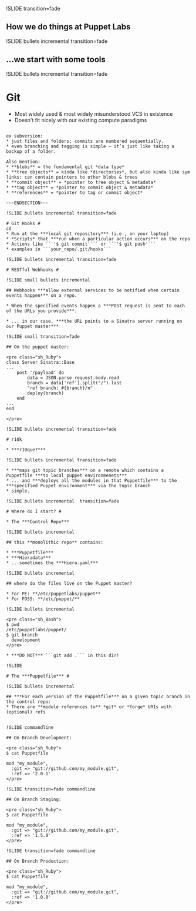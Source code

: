 !SLIDE transition=fade

## How we do things at Puppet Labs

!SLIDE bullets incremental transition=fade

## ...we start with some tools

!SLIDE bullets incremental transition=fade

# Git #

* Most widely used & most widely misunderstood VCS in existence
* Doesn't fit nicely with our existing compute paradigms

~~~SECTION:notes~~~

ex subversion:
* just files and folders; commits are numbered sequentially.
* even branching and tagging is simple — it’s just like taking a backup of a folder.

Also mention:
* **blobs** = the fundamental git *data type*
* **tree objects** = kinda like *directories*, but also kinda like sym links: can contain pointers to other blobs & trees
* **commit object** = *pointer to tree object & metadata*
* **tag object** = *pointer to commit object & metadata*
* **references** = *pointer to tag or commit object*

~~~ENDSECTION~~~

!SLIDE bullets incremental transition=fade

# Git Hooks #
cd 
* Run at the ***local git repository*** (i.e., on your laptop)
* *Scripts* that ***run when a particular action occurs*** on the repo
* Actions like ```'$ git commit'``` or ```'$ git push'```
* examples in ```your_repo/.git/hooks```

!SLIDE bullets incremental transition=fade

# RESTful Webhooks #

!SLIDE small bullets incremental

## Webhooks ***allow external services to be notified when certain events happen*** on a repo.

* When the specified events happen a ***POST request is sent to each of the URLs you provide***.

* ... in our case, ***the URL points to a Sinatra server running on our Puppet master***

!SLIDE small transition=fade

## On the puppet master:

<pre class="sh_Ruby">
class Server Sinatra::Base
...
	post '/payload' do
		data = JSON.parse request.body.read
		branch = data['ref'].split("/").last
		"ref branch: #{branch}/n"
		deploy(branch)
	end
...
end

</pre>

!SLIDE bullets incremental transition=fade

# r10k  

* ***r10que?***

!SLIDE bullets incremental transition=fade

* ***maps git topic branches*** on a remote which contains a Puppetfile ***to local puppet environmenets***
* ... and ***deploys all the modules in that Puppetfile*** to the ***specified Puppet environment*** via the topic branch
* simple.

!SLIDE bullets incremental  transition=fade

# Where do I start? #

* The ***Control Repo***

!SLIDE bullets incremental

## this **monolithic repo** contains:

* ***Puppetfile***
* ***Hieradata***
* ...sometimes the ***Hiera.yaml***

!SLIDE bullets incremental

## where do the files live on the Puppet master?

* For PE: **/etc/puppetlabs/puppet**
* For FOSS: **/etc/puppet/**

!SLIDE bullets incremental

<pre class="sh_Bash">
$ pwd
/etc/puppetlabs/puppet/
$ git branch
  development
</pre>

* ***DO NOT*** ```git add .``` in this dir!

!SLIDE

# The ***Puppetfile*** #

!SLIDE bullets incremental

## ***For each version of the Puppetfile*** on a given topic branch in the control repo:
* There are **module references to** *git* or *forge* URIs with (optional) refs


!SLIDE commandline

## On Branch Development:

<pre class="sh_Ruby">
$ cat Puppetfile

mod "my_module",
  :git => "git://github.com/my_module.git",
  :ref => '2.0.1'
</pre>

!SLIDE transition=fade commandline

## On Branch Staging:

<pre class="sh_Ruby">
$ cat Puppetfile

mod "my_module",
  :git => "git://github.com/my_module.git",
  :ref => '1.5.0'
</pre>

!SLIDE transition=fade commandline

## On Branch Production:

<pre class="sh_Ruby">
$ cat Puppetfile

mod "my_module",
  :git => "git://github.com/my_module.git",
  :ref => '1.0.0'
</pre>
